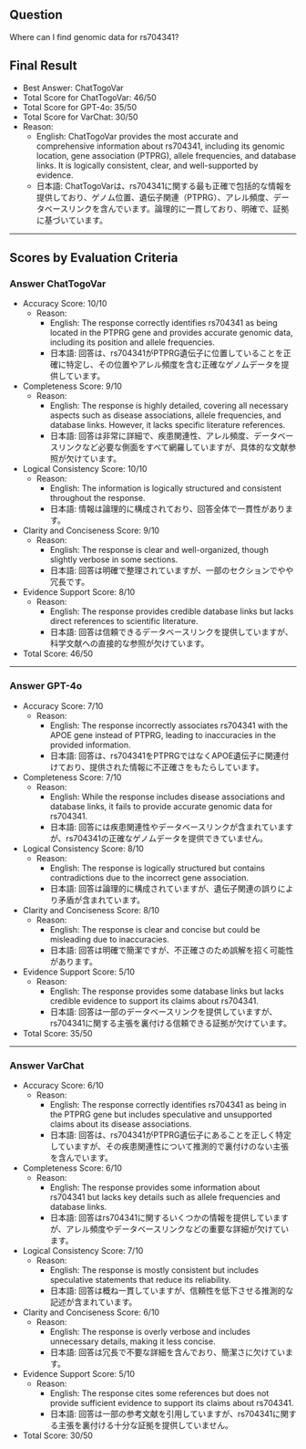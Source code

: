 ## Question

Where can I find genomic data for rs704341?

## Final Result

- Best Answer: ChatTogoVar
- Total Score for ChatTogoVar: 46/50
- Total Score for GPT-4o: 35/50
- Total Score for VarChat: 30/50
- Reason:
  - English: ChatTogoVar provides the most accurate and comprehensive information about rs704341, including its genomic location, gene association (PTPRG), allele frequencies, and database links. It is logically consistent, clear, and well-supported by evidence.
  - 日本語: ChatTogoVarは、rs704341に関する最も正確で包括的な情報を提供しており、ゲノム位置、遺伝子関連（PTPRG）、アレル頻度、データベースリンクを含んでいます。論理的に一貫しており、明確で、証拠に基づいています。

---

## Scores by Evaluation Criteria

### Answer ChatTogoVar
- Accuracy Score: 10/10
  - Reason: 
    - English: The response correctly identifies rs704341 as being located in the PTPRG gene and provides accurate genomic data, including its position and allele frequencies.
    - 日本語: 回答は、rs704341がPTPRG遺伝子に位置していることを正確に特定し、その位置やアレル頻度を含む正確なゲノムデータを提供しています。
- Completeness Score: 9/10
  - Reason: 
    - English: The response is highly detailed, covering all necessary aspects such as disease associations, allele frequencies, and database links. However, it lacks specific literature references.
    - 日本語: 回答は非常に詳細で、疾患関連性、アレル頻度、データベースリンクなど必要な側面をすべて網羅していますが、具体的な文献参照が欠けています。
- Logical Consistency Score: 10/10
  - Reason: 
    - English: The information is logically structured and consistent throughout the response.
    - 日本語: 情報は論理的に構成されており、回答全体で一貫性があります。
- Clarity and Conciseness Score: 9/10
  - Reason: 
    - English: The response is clear and well-organized, though slightly verbose in some sections.
    - 日本語: 回答は明確で整理されていますが、一部のセクションでやや冗長です。
- Evidence Support Score: 8/10
  - Reason: 
    - English: The response provides credible database links but lacks direct references to scientific literature.
    - 日本語: 回答は信頼できるデータベースリンクを提供していますが、科学文献への直接的な参照が欠けています。
- Total Score: 46/50

---

### Answer GPT-4o
- Accuracy Score: 7/10
  - Reason: 
    - English: The response incorrectly associates rs704341 with the APOE gene instead of PTPRG, leading to inaccuracies in the provided information.
    - 日本語: 回答は、rs704341をPTPRGではなくAPOE遺伝子に関連付けており、提供された情報に不正確さをもたらしています。
- Completeness Score: 7/10
  - Reason: 
    - English: While the response includes disease associations and database links, it fails to provide accurate genomic data for rs704341.
    - 日本語: 回答には疾患関連性やデータベースリンクが含まれていますが、rs704341の正確なゲノムデータを提供できていません。
- Logical Consistency Score: 8/10
  - Reason: 
    - English: The response is logically structured but contains contradictions due to the incorrect gene association.
    - 日本語: 回答は論理的に構成されていますが、遺伝子関連の誤りにより矛盾が含まれています。
- Clarity and Conciseness Score: 8/10
  - Reason: 
    - English: The response is clear and concise but could be misleading due to inaccuracies.
    - 日本語: 回答は明確で簡潔ですが、不正確さのため誤解を招く可能性があります。
- Evidence Support Score: 5/10
  - Reason: 
    - English: The response provides some database links but lacks credible evidence to support its claims about rs704341.
    - 日本語: 回答は一部のデータベースリンクを提供していますが、rs704341に関する主張を裏付ける信頼できる証拠が欠けています。
- Total Score: 35/50

---

### Answer VarChat
- Accuracy Score: 6/10
  - Reason: 
    - English: The response correctly identifies rs704341 as being in the PTPRG gene but includes speculative and unsupported claims about its disease associations.
    - 日本語: 回答は、rs704341がPTPRG遺伝子にあることを正しく特定していますが、その疾患関連性について推測的で裏付けのない主張を含んでいます。
- Completeness Score: 6/10
  - Reason: 
    - English: The response provides some information about rs704341 but lacks key details such as allele frequencies and database links.
    - 日本語: 回答はrs704341に関するいくつかの情報を提供していますが、アレル頻度やデータベースリンクなどの重要な詳細が欠けています。
- Logical Consistency Score: 7/10
  - Reason: 
    - English: The response is mostly consistent but includes speculative statements that reduce its reliability.
    - 日本語: 回答は概ね一貫していますが、信頼性を低下させる推測的な記述が含まれています。
- Clarity and Conciseness Score: 6/10
  - Reason: 
    - English: The response is overly verbose and includes unnecessary details, making it less concise.
    - 日本語: 回答は冗長で不要な詳細を含んでおり、簡潔さに欠けています。
- Evidence Support Score: 5/10
  - Reason: 
    - English: The response cites some references but does not provide sufficient evidence to support its claims about rs704341.
    - 日本語: 回答は一部の参考文献を引用していますが、rs704341に関する主張を裏付ける十分な証拠を提供していません。
- Total Score: 30/50